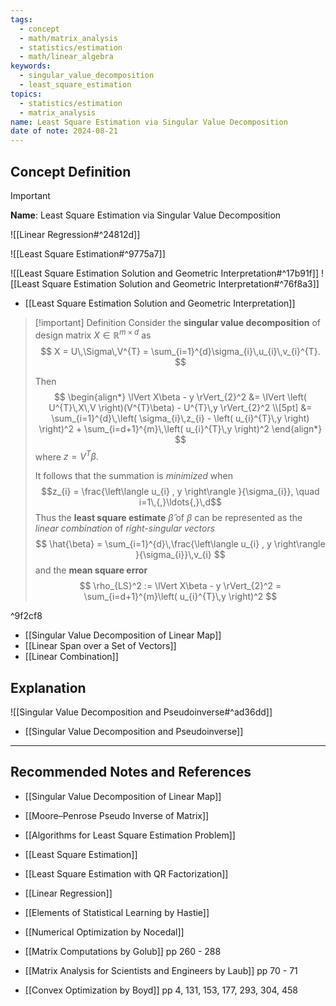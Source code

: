 ```yaml
---
tags:
  - concept
  - math/matrix_analysis
  - statistics/estimation
  - math/linear_algebra
keywords:
  - singular_value_decomposition
  - least_square_estimation
topics:
  - statistics/estimation
  - matrix_analysis
name: Least Square Estimation via Singular Value Decomposition
date of note: 2024-08-21
---
```


## Concept Definition

>[!important]
>**Name**: Least Square Estimation via Singular Value Decomposition


![[Linear Regression#^24812d]]

![[Least Square Estimation#^9775a7]]

 ![[Least Square Estimation Solution and Geometric Interpretation#^17b91f]]
![[Least Square Estimation Solution and Geometric Interpretation#^76f8a3]]

- [[Least Square Estimation Solution and Geometric Interpretation]]

>[!important] Definition
>Consider the **singular value decomposition** of design matrix $X \in \mathbb{R}^{m\times d}$ as
>$$
>  X = U\,\Sigma\,V^{T} = \sum_{i=1}^{d}\sigma_{i}\,u_{i}\,v_{i}^{T}.
>$$
>
>Then 
>$$
>\begin{align*}
> \lVert X\beta - y \rVert_{2}^2 &= \lVert \left( U^{T}\,X\,V \right)(V^{T}\beta) - U^{T}\,y  \rVert_{2}^2  \\[5pt]
> &= \sum_{i=1}^{d}\,\left( \sigma_{i}\,z_{i} - \left( u_{i}^{T}\,y \right) \right)^2 + \sum_{i=d+1}^{m}\,\left( u_{i}^{T}\,y \right)^2
>\end{align*}
>$$
>where $z = V^{T}\beta.$
>
>It follows that the summation is *minimized* when $$z_{i} = \frac{\left\langle u_{i} , y \right\rangle }{\sigma_{i}}, \quad i=1\,{,}\ldots{,}\,d$$ 
>Thus the **least square estimate** $\hat{\beta}$ of $\beta$ can be represented as the *linear combination* of *right-singular vectors*
>$$
>\hat{\beta} = \sum_{i=1}^{d}\,\frac{\left\langle u_{i} , y \right\rangle }{\sigma_{i}}\,v_{i}
>$$
>and the **mean square error**
>$$
>\rho_{LS}^2 := \lVert X\beta - y \rVert_{2}^2 = \sum_{i=d+1}^{m}\left( u_{i}^{T}\,y \right)^2
>$$

^9f2cf8

- [[Singular Value Decomposition of Linear Map]]
- [[Linear Span over a Set of Vectors]]
- [[Linear Combination]]


## Explanation

![[Singular Value Decomposition and Pseudoinverse#^ad36dd]]


- [[Singular Value Decomposition and Pseudoinverse]]


-----------
##  Recommended Notes and References


- [[Singular Value Decomposition of Linear Map]]
- [[Moore–Penrose Pseudo Inverse of Matrix]]


- [[Algorithms for Least Square Estimation Problem]]
- [[Least Square Estimation]]
- [[Least Square Estimation with QR Factorization]]
- [[Linear Regression]]



- [[Elements of Statistical Learning by Hastie]]
- [[Numerical Optimization by Nocedal]]
- [[Matrix Computations by Golub]] pp 260 - 288
- [[Matrix Analysis for Scientists and Engineers by Laub]] pp 70 - 71
- [[Convex Optimization by Boyd]] pp 4, 131, 153, 177, 293, 304, 458
